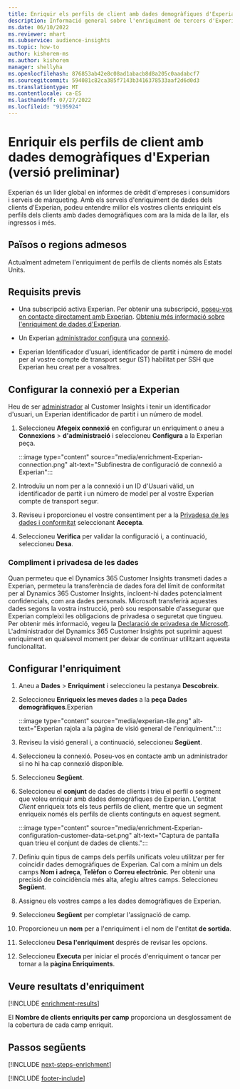 ```yaml
---
title: Enriquir els perfils de client amb dades demogràfiques d'Experian (versió preliminar)
description: Informació general sobre l'enriquiment de tercers d'Experian.
ms.date: 06/10/2022
ms.reviewer: mhart
ms.subservice: audience-insights
ms.topic: how-to
author: kishorem-ms
ms.author: kishorem
manager: shellyha
ms.openlocfilehash: 876853ab42e8c08ad1abacb8d8a205c0aadabcf7
ms.sourcegitcommit: 594081c82ca385f7143b3416378533aaf2d6d0d3
ms.translationtype: MT
ms.contentlocale: ca-ES
ms.lasthandoff: 07/27/2022
ms.locfileid: "9195924"
---
```

# <a name="enrich-customer-profiles-with-demographics-from-experian-preview"></a>Enriquir els perfils de client amb dades demogràfiques d'Experian (versió preliminar)

Experian és un líder global en informes de crèdit d'empreses i consumidors i serveis de màrqueting. Amb els serveis d'enriquiment de dades dels clients d'Experian, podeu entendre millor els vostres clients enriquint els perfils dels clients amb dades demogràfiques com ara la mida de la llar, els ingressos i més.

## <a name="supported-countriesregions"></a>Països o regions admesos

Actualment admetem l'enriquiment de perfils de clients només als Estats Units.

## <a name="prerequisites"></a>Requisits previs

- Una subscripció activa Experian. Per obtenir una subscripció, [poseu-vos en contacte directament amb Experian](https://www.experian.com/marketing-services/contact). [Obteniu més informació sobre l'enriquiment de dades d'Experian](https://www.experian.com/marketing-services/microsoft?cmpid=ems_web_mci_cdppage).

- Un Experian [administrador configura](connections.md) una [connexió](#configure-the-connection-for-experian).

- Experian Identificador d'usuari, identificador de partit i número de model per al vostre compte de transport segur (ST) habilitat per SSH que Experian heu creat per a vosaltres.

## <a name="configure-the-connection-for-experian"></a>Configurar la connexió per a Experian

Heu de ser [administrador](permissions.md#admin) al Customer Insights i tenir un identificador d'usuari, un Experian identificador de partit i un número de model.

1. Seleccioneu **Afegeix connexió** en configurar un enriquiment o aneu a **Connexions** > **d'administració** i seleccioneu **Configura** a la Experian peça.

   :::image type="content" source="media/enrichment-Experian-connection.png" alt-text="Subfinestra de configuració de connexió a Experian":::

1. Introduïu un nom per a la connexió i un ID d'Usuari vàlid, un identificador de partit i un número de model per al vostre Experian compte de transport segur.

1. Reviseu i proporcioneu el vostre consentiment per a la [Privadesa de les dades i conformitat](#data-privacy-and-compliance) seleccionant **Accepta**.

1. Seleccioneu **Verifica** per validar la configuració i, a continuació, seleccioneu **Desa**.

### <a name="data-privacy-and-compliance"></a>Compliment i privadesa de les dades

Quan permeteu que el Dynamics 365 Customer Insights transmeti dades a Experian, permeteu la transferència de dades fora del límit de conformitat per al Dynamics 365 Customer Insights, incloent-hi dades potencialment confidencials, com ara dades personals. Microsoft transferirà aquestes dades segons la vostra instrucció, però sou responsable d'assegurar que Experian compleixi les obligacions de privadesa o seguretat que tingueu. Per obtenir més informació, vegeu la [Declaració de privadesa de Microsoft](https://go.microsoft.com/fwlink/?linkid=396732). L'administrador del Dynamics 365 Customer Insights pot suprimir aquest enriquiment en qualsevol moment per deixar de continuar utilitzant aquesta funcionalitat.

## <a name="configure-the-enrichment"></a>Configurar l'enriquiment

1. Aneu a **Dades** > **Enriquiment** i seleccioneu la pestanya **Descobreix**.

1. Seleccioneu **Enriqueix les meves dades** a la **peça Dades demogràfiques**.Experian

   :::image type="content" source="media/experian-tile.png" alt-text="Experian rajola a la pàgina de visió general de l'enriquiment.":::

1. Reviseu la visió general i, a continuació, seleccioneu **Següent**.

1. Seleccioneu la connexió. Poseu-vos en contacte amb un administrador si no hi ha cap connexió disponible.

1. Seleccioneu **Següent**.

1. Seleccioneu el **conjunt** de dades de clients i trieu el perfil o segment que voleu enriquir amb dades demogràfiques de Experian. L'entitat *Client* enriqueix tots els teus perfils de client, mentre que un segment enriqueix només els perfils de clients continguts en aquest segment.

    :::image type="content" source="media/enrichment-Experian-configuration-customer-data-set.png" alt-text="Captura de pantalla quan trieu el conjunt de dades de clients.":::

1. Definiu quin tipus de camps dels perfils unificats voleu utilitzar per fer coincidir dades demogràfiques de Experian. Cal com a mínim un dels camps **Nom i adreça**, **Telèfon** o **Correu electrònic**. Per obtenir una precisió de coincidència més alta, afegiu altres camps. Seleccioneu **Següent**.

1. Assigneu els vostres camps a les dades demogràfiques de Experian.

1. Seleccioneu **Següent** per completar l'assignació de camp.

1. Proporcioneu un **nom** per a l'enriquiment i el nom de l'entitat **de sortida**.

1. Seleccioneu **Desa l'enriquiment** després de revisar les opcions.

1. Seleccioneu **Executa** per iniciar el procés d'enriquiment o tancar per tornar a la **pàgina Enriquiments**.

## <a name="view-enrichment-results"></a>Veure resultats d'enriquiment

[!INCLUDE [enrichment-results](includes/enrichment-results.md)]

El **Nombre de clients enriquits per camp** proporciona un desglossament de la cobertura de cada camp enriquit.

## <a name="next-steps"></a>Passos següents

[!INCLUDE [next-steps-enrichment](includes/next-steps-enrichment.md)]

[!INCLUDE [footer-include](includes/footer-banner.md)]
